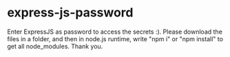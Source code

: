 # express-js-password
Enter ExpressJS as password to access the secrets :).  Please download the files in a folder, and then in node.js runtime, write "npm i" or "npm install" to get all node_modules. Thank you.
